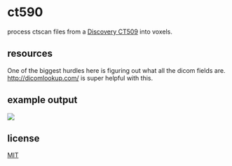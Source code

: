 # ct590

process ctscan files from a [Discovery CT509](http://www3.gehealthcare.com/en/products/categories/computed_tomography/radiation_therapy_planning/discovery_ct590rt) into voxels.

## resources

One of the biggest hurdles here is figuring out what all the dicom fields are.
http://dicomlookup.com/ is super helpful with this.

## example output

![](http://i.imgur.com/K6yhDcK.png)

## license

[MIT](LICENSE.txt)

